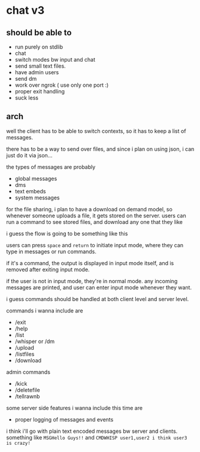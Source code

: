 # chat v3

## should be able to

- run purely on stdlib
- chat
- switch modes bw input and chat
- send small text files.
- have admin users
- send dm
- work over ngrok ( use only one port :)
- proper exit handling
- suck less

## arch

well the client has to be able to switch contexts, so it has to keep a list of messages.

there has to be a way to send over files, and since i plan on using json, i can just do it via json...

the types of messages are probably

- global messages
- dms
- text embeds
- system messages

for the file sharing, i plan to have a download on demand model, so whenever someone uploads a file, it gets stored on the server. users can run a command to see stored files, and download any one that they like

i guess the flow is going to be something like this

users can press `space` and `return` to initiate input mode, where they can type in messages or run commands.

if it's a command, the output is displayed in input mode itself, and is removed after exiting input mode.

if the user is not in input mode, they're in normal mode.
any incoming messages are printed, and user can enter input mode whenever they want.

i guess commands should be handled at both client level and server level.

commands i wanna include are

- /exit
- /help
- /list
- /whisper or /dm
- /upload
- /listfiles
- /download

admin commands

- /kick
- /deletefile
- /tellrawnb

some server side features i wanna include this time are

- proper logging of messages and events

i think i'll go with plain text encoded messages bw server and clients. something like `MSGHello Guys!!` and `CMDWHISP user1,user2 i think user3 is crazy!`
